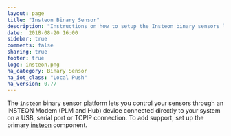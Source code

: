 ```yaml
---
layout: page
title: "Insteon Binary Sensor"
description: "Instructions on how to setup the Insteon binary sensors locally within Home Assistant."
date:  2018-08-20 16:00
sidebar: true
comments: false
sharing: true
footer: true
logo: insteon.png
ha_category: Binary Sensor
ha_iot_class: "Local Push"
ha_version: 0.77
---
```


The `insteon` binary sensor platform lets you control your sensors through 
an INSTEON Modem (PLM and Hub) device connected directly to your system on a
USB, serial port or TCPIP connection.  To add support, set up the primary
[insteon] component.

[insteon]: /components/insteon/